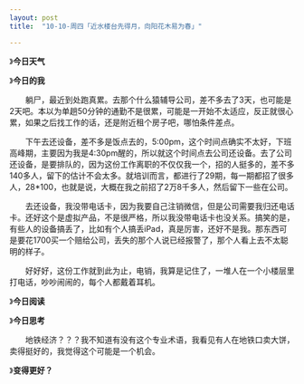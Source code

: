 ```yaml
---
layout: post
title:  "10-10-周四「近水楼台先得月，向阳花木易为春」"

---
```




》**今日天气**



》**今日的我**

　　躺尸，最近到处跑真累。去那个什么猿辅导公司，差不多去了3天，也可能是2天吧。本以为单趟50分钟的通勤不是很累，可能是一开始不太适应，反正就很心累，如果之后找工作的话，还是附近租个房子吧，哪怕条件差点。

　　下午去还设备，差不多是饭点去的，5:00pm，这个时间点确实不太好，下班高峰期，主要因为我是4:30pm醒的，所以就这个时间点去公司还设备。去了公司还设备，是要排队的，因为这份工作离职的不仅仅我一个，招的人挺多的，差不多140多人，留下的估计不会太多。就培训而言，都进行了29期，每一期都招了很多人，28*100，也就是说，大概在我之前招了2万8千多人，然后留下一些在公司。

　　去还设备，我没带电话卡，因为我要自己注销微信，但是公司需要我归还电话卡。还好这个是虚拟产品，不是很严格，所以我没带电话卡也没关系。搞笑的是，有些人的设备搞丢了，比如有个人搞丢iPad，真是厉害，还好不是我。那东西可是要花1700买一个赔给公司，丢失的那个人说已经报警了，那个人看上去不太聪明的样子。

　　好好好，这份工作就到此为止，电销，我算是记住了，一堆人在一个小楼层里打电话，吵吵闹闹的，每个人都戴着耳机。

》**今日阅读**



》**今日思考**

　　地铁经济？？？我不知道有没有这个专业术语，我看见有人在地铁口卖大饼，卖得挺好的，我觉得这个可能是一个机会。

》**变得更好？**


